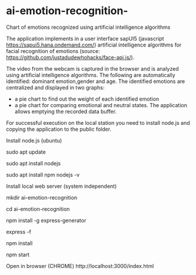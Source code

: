 # ai-emotion-recognition-
Chart of emotions recognized using artificial intelligence algorithms

The application implements in a user interface sapUI5 (javascript https://sapui5.hana.ondemand.com/) artificial intelligence algorithms for facial recognition of emotions (source: https://github.com/justadudewhohacks/face-api.js/).

The video from the webcam is captured in the browser and is analyzed using artificial intelligence algorithms.
The following are automatically identified: dominant emotion,gender and age.
The identified emotions are centralized and displayed in two graphs:
- a pie chart to find out the weight of each identified emotion
- a pie chart for comparing emotional and neutral states.
The application allows emptying the recorded data buffer.

For successful execution on the local station you need to install node.js and copying the application to the public folder.

Install node.js (ubuntu)

sudo apt update

sudo apt install nodejs

sudo apt install npm
nodejs -v


Install local web server (system independent)

mkdir ai-emotion-recognition

cd ai-emotion-recognition

npm install -g express-generator

express -f

npm install

npm start


Open in browser (CHROME)
http://localhost:3000/index.html


